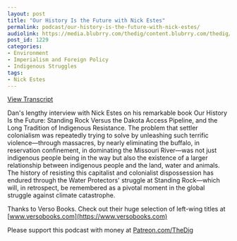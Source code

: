 ```yaml
---
layout: post
title: "Our History Is the Future with Nick Estes"
permalink: podcast/our-history-is-the-future-with-nick-estes/
audiolink: https://media.blubrry.com/thedig/content.blubrry.com/thedig/The_Dig-EP_207-Estes.mp3
post_id: 1229
categories: 
- Environment
- Imperialism and Foreign Policy
- Indigenous Struggles
tags: 
- Nick Estes
---
```


[View Transcript](https://www.thedigradio.com/transcripts/transcript-our-history-is-the-future-with-nick-estes/)

Dan's lengthy interview with Nick Estes on his remarkable book 
Our History Is the Future: Standing Rock Versus the Dakota Access Pipeline, and the Long Tradition of Indigenous Resistance. The problem that settler colonialism was repeatedly trying to solve by unleashing such terrific violence—through massacres, by nearly eliminating the buffalo, in reservation confinement, in dominating the Missouri River—was not just indigenous people being in the way but also the existence of a larger relationship between indigenous people and the land, water and animals. The history of resisting this capitalist and colonialist dispossession has endured through the Water Protectors' struggle at Standing Rock—which will, in retrospect, be remembered as a pivotal moment in the global struggle against climate catastrophe.

Thanks to Verso Books. Check out their huge selection of left-wing titles at 
[www.versobooks.com](https://www.versobooks.com)

Please support this podcast with money at 
[Patreon.com/TheDig](https://Patreon.com/TheDig)